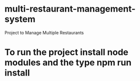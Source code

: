 # multi-restaurant-management-system
Project to Manage Multiple Restaurants

# To run the project install node modules and the type npm run install
